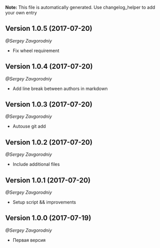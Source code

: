 **Note:** This file is automatically generated. Use changelog_helper to add your own entry

## Version 1.0.5 (2017-07-20)
*@Sergey Zavgorodniy*
- Fix wheel requirement


## Version 1.0.4 (2017-07-20)
*@Sergey Zavgorodniy*
- Add line break between authors in markdown


## Version 1.0.3 (2017-07-20)
*@Sergey Zavgorodniy*
- Autouse git add


## Version 1.0.2 (2017-07-20)
*@Sergey Zavgorodniy*
- Include additional files


## Version 1.0.1 (2017-07-20)
*@Sergey Zavgorodniy*
- Setup script && improvements


## Version 1.0.0 (2017-07-19)
*@Sergey Zavgorodniy*
- Первая версия


